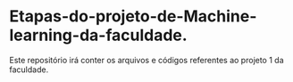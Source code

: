 # Etapas-do-projeto-de-Machine-learning-da-faculdade.
Este repositório irá conter os arquivos e códigos referentes ao projeto 1 da faculdade.
